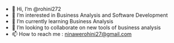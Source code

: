 - 👋 Hi, I’m @rohini272
- 👀 I’m interested in Business Analysis and Software Development
- 🌱 I’m currently learning Business Analysis
- 💞️ I’m looking to collaborate on new tools of business analysis
- 📫 How to reach me : ninawerohini27@gmail.com

<!---
rohini272/rohini272 is a ✨ special ✨ repository because its `README.md` (this file) appears on your GitHub profile.
You can click the Preview link to take a look at your changes.
--->
